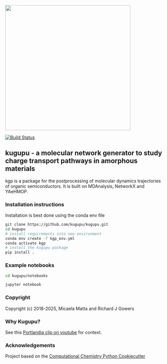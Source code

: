 <img src="docs/kugupu_logo.png" width="400">

[![Build Status](https://travis-ci.com/kugupu/kugupu.svg?branch=master)](https://travis-ci.com/kugupu/kugupu)

## **kugupu - a molecular network generator to study charge transport pathways in amorphous materials** 


kgp is a package for the postprocessing of molecular dynamics trajectories of organic semiconductors. It is built on MDAnalysis, NetworkX and YAeHMOP.


### Installation instructions

Installation is best done using the conda env file

```bash
git clone https://github.com/kugupu/kugupu.git
cd kugupu
# install requirements into new environment
conda env create -f kgp_env.yml
conda activate kgp
# install the kugupu package
pip install .
```

### Example notebooks

```bash
cd kugupu/notebooks

jupyter notebook

```


### Copyright

Copyright (c) 2018-2025, Micaela Matta and Richard J Gowers


### Why Kugupu?

See this [Portlandia clip on youtube](https://www.youtube.com/watch?v=DGtq1GlmaAw) for context. 

### Acknowledgements
 
Project based on the 
[Computational Chemistry Python Cookiecutter](https://github.com/choderalab/cookiecutter-python-comp-chem)
